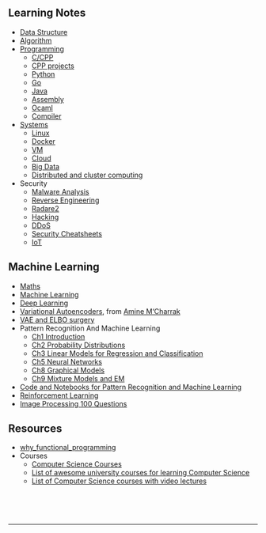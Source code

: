 ## Learning Notes

- [Data Structure](./data-structure/README.md)
- [Algorithm](./algorithm/README.md)
- [Programming](./programming/README.md)
    - [C/CPP](./programming/c-cpp/README.md)
    - [CPP projects](./programming/cpp-projects)
    - [Python](./programming/python/README.md)
    - [Go](./programming/go/README.md)
    - [Java](./programming/java/README.md)
    - [Assembly](./programming/assembly/README.md)
    - [Ocaml](./programming/ocaml/README.txt)
    - [Compiler](./programming/compiler/README.md)
- [Systems](./systems/README.md)
    - [Linux](./systems/linux/README.md)
    - [Docker](./systems/docker/README.md)
    - [VM](./systems/vm/README.md)
    - [Cloud](./systems/cloud/README.md)
    - [Big Data](./systems/bigData/README.md)
    - [Distributed and cluster computing](./computing/README.md)
- Security
    - [Malware Analysis](./security/malware-analysis/README.md)
    - [Reverse Engineering](./security/reverse-engineering/README.md)
    - [Radare2](https://github.com/ifding/radare2-tutorial)
    - [Hacking](./security/hacking/README.md)
    - [DDoS](./security/ddos/README.md)
    - [Security Cheatsheets](./security-cheatsheets)
    - [IoT](./security/iot-security.md)

## Machine Learning

- [Maths](./maths/README.md)
- [Machine Learning](./machine-learning/README.md)
- [Deep Learning](./deep-learning/README.md)
- [Variational Autoencoders](./machine-learning/VAE.pdf), from [Amine M‘Charrak](https://pub.tik.ee.ethz.ch/students/2018-FS/MA-2018-22.pdf)
- [VAE and ELBO surgery](./machine-learning/Autoencoder.pdf)
- Pattern Recognition And Machine Learning
    - [Ch1 Introduction](./machine-learning/PRML/ch1.pdf)
    - [Ch2 Probability Distributions](./machine-learning/PRML/ch2.pdf) 
    - [Ch3 Linear Models for Regression and Classification](./machine-learning/PRML/ch3.pdf)     
    - [Ch5 Neural Networks](./machine-learning/PRML/ch5.pdf)     
    - [Ch8 Graphical Models](./machine-learning/PRML/ch8.pdf)   
    - [Ch9 Mixture Models and EM](./PRML/ch9.pdf)                
- [Code and Notebooks for Pattern Recognition and Machine Learning](https://github.com/gerdm/prml)
- [Reinforcement Learning](./reinforcement-learning/README.md)
- [Image Processing 100 Questions](https://github.com/gzr2017/ImageProcessing100Wen)

## Resources

- [why_functional_programming](./programming/why_functional_programming.md)
- Courses
  * [Computer Science Courses](computer-science-courses.md)
  * [List of awesome university courses for learning Computer Science](https://github.com/prakhar1989/awesome-courses)
  * [List of Computer Science courses with video lectures](https://github.com/Developer-Y/cs-video-courses)



<br>
<br>
<br>
<hr>
<br>
